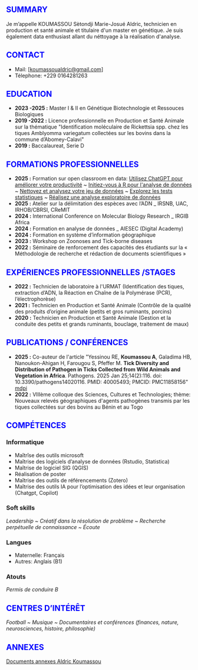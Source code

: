 ## <span style="color: blue;">SUMMARY</span>
Je m’appelle KOUMASSOU Sètondji Marie-Josué Aldric, technicien en production et santé animale et titulaire d'un master en génétique. Je suis également data enthusiast allant du néttoyage à la réalisation d'analyse.
## <span style="color: blue;">CONTACT</span>
- Mail: [koumassoualdric@gmail.com]
- Télephone: +229 0164281263

## <span style="color: blue;">EDUCATION</span>
- **2023 -2025 :** Master I & II en Génétique Biotechnologie et Ressouces Biologiques
- **2019 -2022 :** Licence professionnelle en Production et Santé Animale sur la thématique "Identification moléculaire de Rickettsia spp. chez les tiques Amblyomma variegatum collectées sur les bovins dans la commune d’Abomey-Calavi"
- **2019 :** Baccalaureat, Serie D

## <span style="color: blue;">FORMATIONS PROFESSIONNELLES</span>
- **2025 :** Formation sur open classroom en data: [Utilisez ChatGPT pour améliorer votre productivité](https://openclassrooms.com/fr/courses/8204091-utilisez-chatgpt-pour-ameliorer-votre-productivite) ~ [Initiez-vous à R pour l'analyse de données](https://openclassrooms.com/fr/courses/8248096-initiez-vous-a-r-pour-lanalyse-de-donnees) ~ [Nettoyez et analysez votre jeu de données](https://openclassrooms.com/fr/courses/7410486-nettoyez-et-analysez-votre-jeu-de-donnees) ~ [Explorez les tests statistiques](https://openclassrooms.com/fr/courses/8313631-explorez-les-tests-statistiques) ~ [Réalisez une analyse exploratoire de données](https://openclassrooms.com/fr/courses/4525281-realisez-une-analyse-exploratoire-de-donnees)
- **2025 :** Atelier sur la délimitation des espèces avec l’ADN _ IRSNB, UAC, IRHOB/CBRSI, CReMIT
- **2024 :** International Conference on Molecular Biology Research _ IRGIB Africa
- **2024 :** Formation en analyse de données  _ AIESEC (Digital Academy)
- **2024 :** Formation en système d’information géographique  
- **2023 :** Workshop on Zoonoses and Tick-borne diseases  
- **2022 :** Séminaire de renforcement des capacités des étudiants sur la « Méthodologie de recherche et rédaction de documents scientifiques »  

## <span style="color: blue;">EXPÉRIENCES PROFESSIONNELLES /STAGES</span>
- **2022 :** Technicien  de laboratoire à l'URMAT (Identification des tiques, extraction d’ADN, la Réaction en Chaîne de la Polymérase (PCR), l’électrophorèse)
- **2021 :** Technicien en Production et Santé Animale (Contrôle de la qualité des produits d’origine animale (petits et gros ruminants, porcins)
- **2020 :** Technicien en Production et Santé Animale (Gestion et la conduite des petits et grands ruminants, bouclage, traitement de maux)

## <span style="color: blue;">PUBLICATIONS / CONFÉRENCES</span>
- **2025 :** Co-auteur de l'article "Yessinou RE, **Koumassou A**, Galadima HB, Nanoukon-Ahigan H, Farougou S, Pfeffer M. **Tick Diversity and Distribution of Pathogen in Ticks Collected from Wild Animals and Vegetation in Africa**. Pathogens. 2025 Jan 25;14(2):116. doi: 10.3390/pathogens14020116. PMID: 40005493; PMCID: PMC11858156" [mdpi](https://www.mdpi.com/2076-0817/14/2/116)
- **2022 :** VIIIème colloque des Sciences, Cultures et Technologies; thème: Nouveaux relevés géographiques d'agents pathogènes transmis par les tiques collectées sur des bovins au Bénin et au Togo

## <span style="color: blue;">COMPÉTENCES</span>
### Informatique
- Maîtrîse des outils microsoft
- Maîtrise des logiciels d’analyse de données (Rstudio, Statistica)
- Maîtrise de logiciel SIG (QGIS)
- Réalisation de poster
- Maîtrise des outils de référencements (Zotero)
- Maîtrise des outils IA pour l’optimisation des idées et leur organisation (Chatgpt, Copilot)

### Soft skills
*Leadership ~ Créatif dans la résolution de problème ~ Recherche perpétuelle de connaissance ~ Écoute*

### Langues
- Maternelle: Français
- Autres: Anglais (B1)

### Atouts
*Permis de conduire B*

## <span style="color: blue;">CENTRES D’INTÉRÊT</span>
*Football ~ Musique ~ Documentaires et conférences (finances, nature, neurosciences, histoire, philosophie)*

## <span style="color: blue;">ANNEXES</span>
[Documents annexes Aldric Koumassou](https://drive.google.com/drive/folders/1ZYSIbBr_MfcfQZBd2HIdwXP2gIAkj1vU?usp=drive_link)
